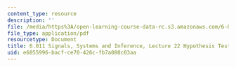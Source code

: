 ```yaml
---
content_type: resource
description: ''
file: /media/https%3A/open-learning-course-data-rc.s3.amazonaws.com/6-011-signals-systems-and-inference-spring-2018/e6055996bacfce70426cfb7a080c03aa_MIT6_011S18lec22.pdf
file_type: application/pdf
resourcetype: Document
title: 6.011 Signals, Systems and Inference, Lecture 22 Hypothesis Testing
uid: e6055996-bacf-ce70-426c-fb7a080c03aa
---
```

